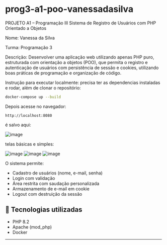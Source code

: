 # prog3-a1-poo-vanessadasilva
PROJETO A1 – Programação III Sistema de Registro de Usuários com PHP Orientado a Objetos

Nome: Vanessa da Silva

Turma: Programação 3

Descrição: Desenvolver uma aplicação web utilizando apenas PHP puro, estruturada com orientação
a objetos (POO), que permita o registro e autenticação de usuários com persistência de
sessão e cookies, utilizando boas práticas de programação e organização de código.

Instrução para executar localmente: precisa ter as dependencias instaladas e rodar, além de clonar o repositório:

```bash
docker-compose up --build
```

Depois acesse no navegador:

```
http://localhost:8080
```


é salvo aqui:

![image](https://github.com/user-attachments/assets/46ece879-6420-453a-8940-234fe2040089)

telas básicas e símples:

![image](https://github.com/user-attachments/assets/9f4670e7-5c5b-4d35-8631-e5e349972137)
![image](https://github.com/user-attachments/assets/e6379e1d-f598-4400-9ecb-a3efb2cbafb4)
![image](https://github.com/user-attachments/assets/430d8336-ccff-4051-b5dd-46256ee0a770)



O sistema permite:

- Cadastro de usuários (nome, e-mail, senha)
- Login com validação
- Área restrita com saudação personalizada
- Armazenamento de e-mail em cookie
- Logout com destruição da sessão

## 🧠 Tecnologias utilizadas

- PHP 8.2
- Apache (mod_php)
- Docker

---



  
